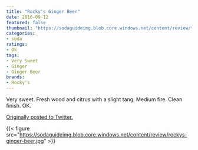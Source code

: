 ```yaml
---
title: "Rocky's Ginger Beer"
date: 2016-09-12
featured: false
thumbnail: "https://sodaguideimg.blob.core.windows.net/content/review/thumbs/rockys-ginger-beer.jpg"
categories:
- soda
ratings:
- Ok
tags:
- Very Sweet
- Ginger
- Ginger Beer
brands:
- Rocky's
---
```


Very sweet. Fresh wood and citrus with a slight tang. Medium fire. Clean finish. OK.

[Originally posted to Twitter.](https://twitter.com/Cavorter/status/775383794354384896)

{{< figure src="https://sodaguideimg.blob.core.windows.net/content/review/rockys-ginger-beer.jpg" >}}

